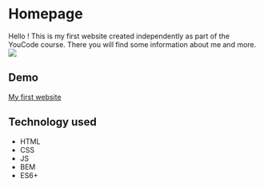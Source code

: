 # Homepage
Hello ! This is my first website created independently as part of the YouCode course. There you will find some information about me and more.
![](https://github.com/FilipBuchwald/Homepage/blob/main/images/gif.gif?raw=true)

## Demo
[My first website](https://filipbuchwald.github.io/Homepage/#O-mnie)

## Technology used
- HTML
- CSS
- JS
- BEM
- ES6+
